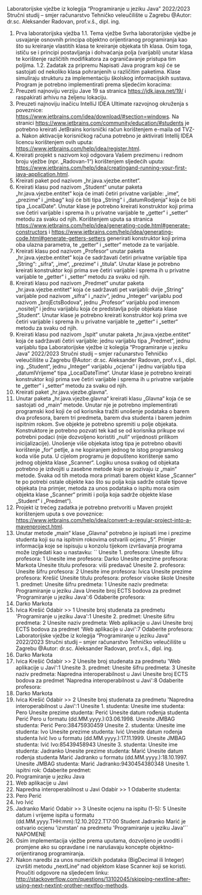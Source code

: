 Laboratorijske vježbe iz kolegija “Programiranje u jeziku Java” 2022/2023
Stručni studij – smjer računarstvo
Tehničko veleučilište u Zagrebu
@Autor: dr.sc. Aleksander Radovan, prof.v.š., dipl. ing.
1. Prva laboratorijska vježba
1.1. Tema vježbe
Svrha laboratorijske vježbe je usvajanje osnovnih principa objektno orijentiranog
programiranja kao što su kreiranje vlastitih klasa te kreiranje objekata tih klasa. Osim
toga, ističu se i principi postavljanja i dohvaćanja polja (varijabli) unutar klasa te korištenje
različitih modifikatora za ograničavanje pristupa tim poljima.
1.2. Zadatak za pripremu
Napisati Java program koji će se sastojati od nekoliko klasa pohranjenih u različitim
paketima. Klase simuliraju strukturu za implementaciju školskog informacijskih sustava.
Program je potrebno implementirati prema sljedećim koracima:
1. Preuzeti najnoviju verziju Jave 19 sa stranica https://jdk.java.net/19/ i raspakirati arhivu
na željenu lokaciju.
2. Preuzeti najnoviju inačicu IntelliJ IDEA Ultimate razvojnog okruženja s poveznice:
https://www.jetbrains.com/idea/download/#section=windows. Na stranici
https://www.jetbrains.com/community/education/#students je potrebno kreirati JetBrains
korisnički račun korištenjem e-maila od TVZ-a. Nakon aktivacije korisničkog računa
potrebno je aktivirati Intellij IDEA licencu korištenjem ovih uputa:
https://www.jetbrains.com/help/idea/register.html.
3. Kreirati projekt s nazivom koji odgovara Vašem prezimenu i rednom broju vježbe (npr.
„Radovan-1“) korištenjem sljedećih uputa: https://www.jetbrains.com/help/idea/creatingand-running-your-first-java-application.html.
4. Kreirati paket pod nazivom „hr.java.vjezbe.entitet“.
5. Kreirati klasu pod nazivom „Student“ unutar paketa „hr.java.vjezbe.entitet“ koja će
imati četiri privatne varijable: „ime“, „prezime“ i „jmbag“ koji će biti tipa „String“ i
„datumRodjenja“ koja će biti tipa „LocalDate“. Unutar klase je potrebno kreirati
konstruktor koji prima sve četiri varijable i sprema ih u privatne varijable te „getter“ i
„setter“ metodu za svaku od njih. Korištenjem uputa sa stranica
https://www.jetbrains.com/help/idea/generating-code.html#generate-constructors i
https://www.jetbrains.com/help/idea/generating-code.html#generate-getters-setters
generirati konstruktor koji prima oba ulazna parametra, te „getter“ i „setter“ metode za te
varijable.
6. Kreirati klasu pod nazivom „Profesor“ unutar paketa „hr.java.vjezbe.entitet“ koja će
sadržavati četiri privatne varijable tipa „String“: „sifra“, „ime“, „prezime“ i „titula“.
Unutar klase je potrebno kreirati konstruktor koji prima sve četiri varijable i sprema ih
u privatne varijable te „getter“ i „setter“ metodu za svaku od njih.
7. Kreirati klasu pod nazivom „Predmet“ unutar paketa „hr.java.vjezbe.entitet“ koja će
sadržavati pet varijabli: dvije „String“ varijable pod nazivom „sifra“ i „naziv“, jednu
„Integer“ varijablu pod nazivom „brojEctsBodova“, jednu „Profesor“ varijablu pod
imenom „nositelj“ i jednu varijablu koja će predstavlja polje objekata klase „Student“.
Unutar klase je potrebno kreirati konstruktor koji prima sve četiri varijable i sprema ih
u privatne varijable te „getter“ i „setter“ metodu za svaku od njih.
8. Kreirati klasu pod nazivom „Ispit“ unutar paketa „hr.java.vjezbe.entitet“ koja će
sadržavati četiri varijable: jednu varijablu tipa „Predmet“, jednu varijablu tipa
Laboratorijske vježbe iz kolegija “Programiranje u jeziku Java” 2022/2023
Stručni studij – smjer računarstvo
Tehničko veleučilište u Zagrebu
@Autor: dr.sc. Aleksander Radovan, prof.v.š., dipl. ing.
„Student“, jednu „Integer“ varijablu „ocjena“ i jednu varijablu tipa „datumIVrijeme“
tipa „LocalDateTime“. Unutar klase je potrebno kreirati konstruktor koji prima sve
četiri varijable i sprema ih u privatne varijable te „getter“ i „setter“ metodu za svaku
od njih.
9. Kreirati paket „hr.java.vjezbe.glavna“.
10. Unutar paketa „hr.java.vjezbe.glavna“ kreirati klasu „Glavna“ koja će se sastojati od
„main“ metode. Unutar nje je potrebno implementirati programski kod koji će od
korisnika tražiti unošenje podataka o barem dva profesora, barem tri predmeta,
barem dva studenta i barem jednim ispitnim rokom. Sve objekte je potrebno spremiti
u polje objekata. Konstruktore je potrebno pozvati tek kad se od korisnika prikupe svi
potrebni podaci (nije dozvoljeno koristiti „null“ vrijednosti prilikom inicijalizacije).
Unošenje više objekata istog tipa je potrebno obaviti korištenje „for“ petlje, a ne
kopiranjem jednog te istog programskog koda više puta. U cijelom programu je
dopušteno korištenje samo jednog objekta klase „Scanner“. Logiku unosa svakog od
objekata potrebno je izdvojiti u zasebne metode koje se pozivaju iz „main“ metode.
Svaka od tih metoda mora primati barem objekt klase „Scanner“ te po potrebi ostale
objekte kao što su polja koja sadrže ostale tipove objekata (na primjer, metoda za
unos podataka o ispitu mora osim objekta klase „Scanner“ primiti i polja koja sadrže
objekte klase „Student“ i „Predmet“).
11. Projekt iz trećeg zadatka je potrebno pretvoriti u Maven projekt korištenjem uputa s ove
poveznice: https://www.jetbrains.com/help/idea/convert-a-regular-project-into-a-mavenproject.html.
12. Unutar metode „main“ klase „Glavna“ potrebno je ispisati ime i prezime studenta koji
su na ispitnim rokovima ostvarili ocjenu „5“. Primjer informacija koje se ispisuju u
konzolu tijekom izvršavanja programa može izgledati kao u nastavku:
``
Unesite 1. profesora:
Unesite šifru profesora: 1
Unesite ime profesora: Darko
Unesite prezime profesora: Markota
Unesite titulu profesora: viši predavač
Unesite 2. profesora:
Unesite šifru profesora: 2
Unesite ime profesora: Ivica
Unesite prezime profesora: Krešić
Unesite titulu profesora: profesor visoke škole
Unesite 1. predmet:
Unesite šifru predmeta: 1
Unesite naziv predmeta: Programiranje u jeziku Java
Unesite broj ECTS bodova za predmet 'Programiranje u jeziku Java':6
Odaberite profesora:
1. Darko Markota
2. Ivica Krešić
Odabir >> 1
Unesite broj studenata za predmetu 'Programiranje u jeziku Java':1
Unesite 2. predmet:
Unesite šifru predmeta: 2
Unesite naziv predmeta: Web aplikacije u Javi
Unesite broj ECTS bodova za predmet 'Web aplikacije u Javi':7
Odaberite profesora:
Laboratorijske vježbe iz kolegija “Programiranje u jeziku Java” 2022/2023
Stručni studij – smjer računarstvo
Tehničko veleučilište u Zagrebu
@Autor: dr.sc. Aleksander Radovan, prof.v.š., dipl. ing.
1. Darko Markota
2. Ivica Krešić
Odabir >> 2
Unesite broj studenata za predmetu 'Web aplikacije u Javi':1
Unesite 3. predmet:
Unesite šifru predmeta: 3
Unesite naziv predmeta: Napredna interoperabilnost u Javi
Unesite broj ECTS bodova za predmet 'Napredna interoperabilnost u Javi':8
Odaberite profesora:
1. Darko Markota
2. Ivica Krešić
Odabir >> 2
Unesite broj studenata za predmetu 'Napredna interoperabilnost u Javi':1
Unesite 1. studenta:
Unesite ime studenta: Pero
Unesite prezime studenta: Perić
Unesite datum rođenja studenta Perić Pero u formatu (dd.MM.yyyy.):03.06.1998.
Unesite JMBAG studenta: Perić Pero:38475930459
Unesite 2. studenta:
Unesite ime studenta: Ivo
Unesite prezime studenta: Ivić
Unesite datum rođenja studenta Ivić Ivo u formatu (dd.MM.yyyy.):17.11.1999.
Unesite JMBAG studenta: Ivić Ivo:85439458943
Unesite 3. studenta:
Unesite ime studenta: Jadranko
Unesite prezime studenta: Marić
Unesite datum rođenja studenta Marić Jadranko u formatu (dd.MM.yyyy.):18.10.1997.
Unesite JMBAG studenta: Marić Jadranko:9430454380348
Unesite 1. ispitni rok:
Odaberite predmet:
1. Programiranje u jeziku Java
2. Web aplikacije u Javi
3. Napredna interoperabilnost u Javi
Odabir >> 1
Odaberite studenta:
1. Pero Perić
2. Ivo Ivić
3. Jadranko Marić
Odabir >> 3
Unesite ocjenu na ispitu (1-5): 5
Unesite datum i vrijeme ispita u formatu (dd.MM.yyyy.THH:mm):12.10.2022.T17:00
Student Jadranko Marić je ostvario ocjenu 'izvrstan' na predmetu 'Programiranje u
jeziku Java'``
NAPOMENE
1. Osim implementacija vježbe prema uputama, dozvoljeno je uvoditi i promjene ako su
opravdane i ne narušavaju koncepte objektno-orijentiranog programiranja.
2. Nakon naredbi za unos numeričkih podataka (BigDecimal ili Integer) izvršiti metodu „nextLine“
nad objektom klase Scanner koji se koristi. Proučiti odgovore na sljedećem linku:
http://stackoverflow.com/questions/13102045/skipping-nextline-after-using-next-nextint-orother-nextfoo-methods.
